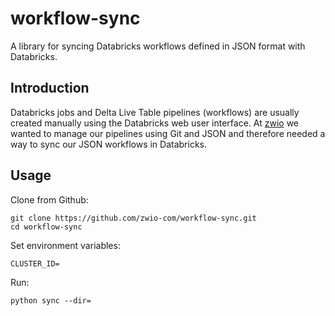 # workflow-sync

A library for syncing Databricks workflows defined in JSON format with Databricks.

## Introduction

Databricks jobs and Delta Live Table pipelines (workflows) are usually created manually using the Databricks web user interface.  At [zwio](www.zwio.com) we wanted to manage our pipelines using Git and JSON and therefore needed a way to sync our JSON workflows in Databricks.

## Usage

Clone from Github:

```
git clone https://github.com/zwio-com/workflow-sync.git
cd workflow-sync
```

Set environment variables:

```
CLUSTER_ID=
```

Run:

```shell
python sync --dir=
```
